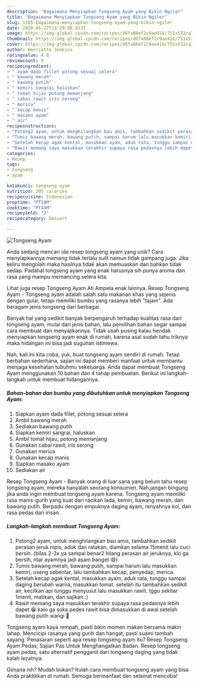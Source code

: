 ```yaml
---
description: "Bagaimana Menyiapkan Tongseng Ayam yang Bikin Ngiler"
title: "Bagaimana Menyiapkan Tongseng Ayam yang Bikin Ngiler"
slug: 1105-bagaimana-menyiapkan-tongseng-ayam-yang-bikin-ngiler
date: 2020-05-27T13:29:08.813Z
image: https://img-global.cpcdn.com/recipes/d6fa88ef2c9ae416/751x532cq70/tongseng-ayam-foto-resep-utama.jpg
thumbnail: https://img-global.cpcdn.com/recipes/d6fa88ef2c9ae416/751x532cq70/tongseng-ayam-foto-resep-utama.jpg
cover: https://img-global.cpcdn.com/recipes/d6fa88ef2c9ae416/751x532cq70/tongseng-ayam-foto-resep-utama.jpg
author: Henrietta Jenkins
ratingvalue: 4.8
reviewcount: 9
recipeingredient:
- " ayam dada fillet potong sesuai selera"
- " bawang merah"
- " bawang putih"
- " kemiri sangrai haluskan"
- " tomat hijau potong memanjang"
- " cabai rawit iris serong"
- " merica"
- " kecap manis"
- " masako ayam"
- " air"
recipeinstructions:
- "Potong2 ayam, untuk menghilangkan bau amis, tambahkan sedikit perasan jeruk nipis, aduk dan ratakan, diamkan selama 15menit lalu cuci bersih. (bilas 2-3x ya sampai benar2 hilang perasan air jeruknya, klo ga bersih, ntar ayamnya jadi asam banget 😄)"
- "Tumis bawang merah, bawang putih, sampai harum lalu masukkan kemiri, oseng sebentar, lalu tambahkan kecap, penyedap, merica."
- "Setelah kecap agak kental, masukkan ayam, aduk rata, tunggu sampai daging berubah warna, masukkan tomat. setelah itu tambahkan sedikit air, kecilkan api tunggu menyusut lalu masukkan rawit. tggu sekitar 1menit, matikan, dan sajikan :)"
- "Rawit memang saya masukkan terakhir supaya rasa pedasnya lebih dapet 😁 kalo ga suka pedes rawit bisa dimasukkan di awal setelah bawang putih wangi 🙂"
categories:
- Resep
tags:
- tongseng
- ayam

katakunci: tongseng ayam 
nutrition: 205 calories
recipecuisine: Indonesian
preptime: "PT18M"
cooktime: "PT44M"
recipeyield: "2"
recipecategory: Dessert

---
```



![Tongseng Ayam](https://img-global.cpcdn.com/recipes/d6fa88ef2c9ae416/751x532cq70/tongseng-ayam-foto-resep-utama.jpg)

Anda sedang mencari ide resep tongseng ayam yang unik? Cara menyiapkannya memang tidak terlalu sulit namun tidak gampang juga. Jika keliru mengolah maka hasilnya tidak akan memuaskan dan bahkan tidak sedap. Padahal tongseng ayam yang enak harusnya sih punya aroma dan rasa yang mampu memancing selera kita.

Lihat juga resep Tongseng Ayam Ati Ampela enak lainnya. Resep Tongseng Ayam - Tongseng ayam adalah salah satu makanan khas yang sejenis dengan gulai, tetapi memiliki bumbu yang rasanya lebih &#34;tajam&#34;. Ada beragam jenis tongseng dari berbagai.

Banyak hal yang sedikit banyak berpengaruh terhadap kualitas rasa dari tongseng ayam, mulai dari jenis bahan, lalu pemilihan bahan segar sampai cara membuat dan menyajikannya. Tidak usah pusing kalau hendak menyiapkan tongseng ayam enak di rumah, karena asal sudah tahu triknya maka hidangan ini bisa jadi suguhan istimewa.


Nah, kali ini kita coba, yuk, buat tongseng ayam sendiri di rumah. Tetap berbahan sederhana, sajian ini dapat memberi manfaat untuk membantu menjaga kesehatan tubuhmu sekeluarga. Anda dapat membuat Tongseng Ayam menggunakan 10 bahan dan 4 tahap pembuatan. Berikut ini langkah-langkah untuk membuat hidangannya.

<!--inarticleads1-->

##### Bahan-bahan dan bumbu yang dibutuhkan untuk menyiapkan Tongseng Ayam:

1. Siapkan  ayam dada fillet, potong sesuai selera
1. Ambil  bawang merah
1. Sediakan  bawang putih
1. Siapkan  kemiri sangrai, haluskan
1. Ambil  tomat hijau, potong memanjang
1. Gunakan  cabai rawit, iris serong
1. Gunakan  merica
1. Gunakan  kecap manis
1. Siapkan  masako ayam
1. Sediakan  air


Resep Tongseng Ayam - Banyak orang di luar sana yang belum tahu resep tongseng ayam, mereka hanyalah seorang konsumen. Nah,jangan bingung jika anda ingin membuat tongseng ayam karena. Tongseng ayam memiliki rasa manis-gurih yang kuat dari racikan lada, kemiri, bawang merah, dan bawang putih. Berpadu dengan empuknya daging ayam, renyahnya kol, dan rasa pedas dari irisan. 

<!--inarticleads2-->

##### Langkah-langkah membuat Tongseng Ayam:

1. Potong2 ayam, untuk menghilangkan bau amis, tambahkan sedikit perasan jeruk nipis, aduk dan ratakan, diamkan selama 15menit lalu cuci bersih. (bilas 2-3x ya sampai benar2 hilang perasan air jeruknya, klo ga bersih, ntar ayamnya jadi asam banget 😄)
1. Tumis bawang merah, bawang putih, sampai harum lalu masukkan kemiri, oseng sebentar, lalu tambahkan kecap, penyedap, merica.
1. Setelah kecap agak kental, masukkan ayam, aduk rata, tunggu sampai daging berubah warna, masukkan tomat. setelah itu tambahkan sedikit air, kecilkan api tunggu menyusut lalu masukkan rawit. tggu sekitar 1menit, matikan, dan sajikan :)
1. Rawit memang saya masukkan terakhir supaya rasa pedasnya lebih dapet 😁 kalo ga suka pedes rawit bisa dimasukkan di awal setelah bawang putih wangi 🙂


Tongseng ayam kaya rempah, pasti bikin momen makan bersama makin lahap. Mencicipi rasanya yang gurih dan hangat, pasti suami tambah sayang. Penasaran seperti apa resep tongseng ayam itu? Resep Tongseng Ayam Pedas, Sajian Pas Untuk Menghangatkan Badan. Resep tongseng ayam pedas, satu alternatif pengganti dari tongseng daging yang tidak kalah lezatnya. 

Gimana nih? Mudah bukan? Itulah cara membuat tongseng ayam yang bisa Anda praktikkan di rumah. Semoga bermanfaat dan selamat mencoba!
